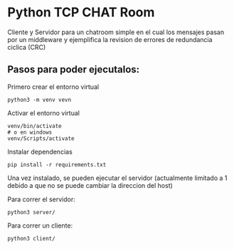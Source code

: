 # Python TCP CHAT Room
Cliente y Servidor para un chatroom simple en el cual los mensajes pasan por un middleware y ejemplifica la revision de errores de redundancia ciclica (CRC)

## Pasos para poder ejecutalos:


Primero crear el entorno virtual
```
python3 -m venv vevn
```

Activar el entorno virtual
```
venv/bin/activate
# o en windows
venv/Scripts/activate
```

Instalar dependencias 
```
pip install -r requirements.txt
```

Una vez instalado, se pueden ejecutar el servidor (actualmente limitado a 1 debido a que no se puede cambiar la direccion del host)

Para correr el servidor:
```
python3 server/
```

Para correr un cliente:
```
python3 client/
```
